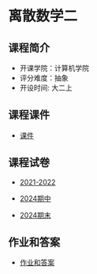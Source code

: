 # 离散数学二

## 课程简介

- 开课学院：计算机学院
- 评分难度：抽象
- 开设时间: 大二上


## 课程课件


- [课件](https://github.com/YuhangChen1/HUSR-CS-Learning/tree/master/%E7%A6%BB%E6%95%A3%E6%95%B0%E5%AD%A6%E4%BA%8C/%E8%AF%BE%E4%BB%B6t)

## 课程试卷

- [2021-2022](https://github.com/YuhangChen1/HUSR-CS-Learning/tree/master/%E7%A6%BB%E6%95%A3%E6%95%B0%E5%AD%A6%E4%BA%8C/%E5%BE%80%E5%B9%B4%E9%A2%98%E7%9B%AE)

- [2024期中](https://github.com/Ilosyi/Hust-CS-Learning-Library/blob/main/IIA%20%E7%A6%BB%E6%95%A3%E6%95%B0%E5%AD%A6(%E4%BA%8C)/%E7%A6%BB%E6%95%A3%E6%95%B0%E5%AD%A6%E4%BA%8C2024%E7%A7%8B%E6%9C%9F%E4%B8%AD%E8%AF%95%E5%8D%B7-%E6%94%B9-%E5%B8%A6%E7%AD%94%E6%A1%88.pdf)

- [2024期末](https://github.com/Ilosyi/Hust-CS-Learning-Library/blob/main/IIA%20%E7%A6%BB%E6%95%A3%E6%95%B0%E5%AD%A6(%E4%BA%8C)/%E5%8D%8E%E4%B8%AD%E7%A7%91%E6%8A%80%E5%A4%A7%E5%AD%A6%20%E7%A6%BB%E6%95%A3%E6%95%B0%E5%AD%A6%202024%E7%A7%8B%20%E6%9C%9F%E6%9C%AB%E8%80%83%E8%AF%95%202024.11.30.pdfs)


## 作业和答案
- [作业和答案](https://github.com/YuhangChen1/HUSR-CS-Learning/tree/master/%E7%A6%BB%E6%95%A3%E6%95%B0%E5%AD%A6%E4%BA%8C/%E4%BD%9C%E4%B8%9A)
